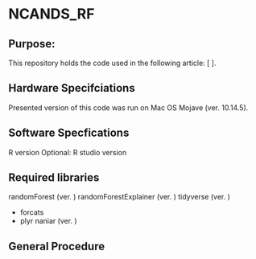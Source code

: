 # NCANDS_RF

## Purpose:
This repository holds the code used in the following article: [ ]. 

## Hardware Specifciations 
Presented version of this code was run on Mac OS Mojave (ver. 10.14.5). 

## Software Specfications 
R version 
Optional: R studio version 

## Required libraries 
randomForest (ver. ) 
randomForestExplainer (ver. ) 
tidyverse (ver. ) 
  - forcats
  - plyr 
naniar (ver. ) 

## General Procedure 

